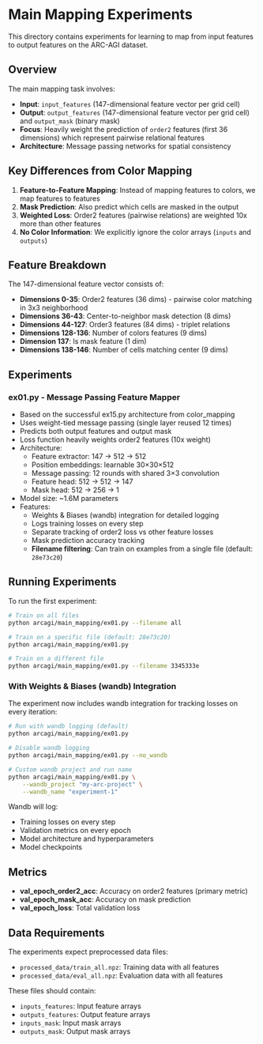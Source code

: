 # Main Mapping Experiments

This directory contains experiments for learning to map from input features to output features on the ARC-AGI dataset.

## Overview

The main mapping task involves:
- **Input**: `input_features` (147-dimensional feature vector per grid cell)
- **Output**: `output_features` (147-dimensional feature vector per grid cell) and `output_mask` (binary mask)
- **Focus**: Heavily weight the prediction of `order2` features (first 36 dimensions) which represent pairwise relational features
- **Architecture**: Message passing networks for spatial consistency

## Key Differences from Color Mapping

1. **Feature-to-Feature Mapping**: Instead of mapping features to colors, we map features to features
2. **Mask Prediction**: Also predict which cells are masked in the output
3. **Weighted Loss**: Order2 features (pairwise relations) are weighted 10x more than other features
4. **No Color Information**: We explicitly ignore the color arrays (`inputs` and `outputs`)

## Feature Breakdown

The 147-dimensional feature vector consists of:
- **Dimensions 0-35**: Order2 features (36 dims) - pairwise color matching in 3x3 neighborhood
- **Dimensions 36-43**: Center-to-neighbor mask detection (8 dims)
- **Dimensions 44-127**: Order3 features (84 dims) - triplet relations
- **Dimensions 128-136**: Number of colors features (9 dims)
- **Dimension 137**: Is mask feature (1 dim)
- **Dimensions 138-146**: Number of cells matching center (9 dims)

## Experiments

### ex01.py - Message Passing Feature Mapper
- Based on the successful ex15.py architecture from color_mapping
- Uses weight-tied message passing (single layer reused 12 times)
- Predicts both output features and output mask
- Loss function heavily weights order2 features (10x weight)
- Architecture:
  - Feature extractor: 147 → 512 → 512
  - Position embeddings: learnable 30×30×512
  - Message passing: 12 rounds with shared 3×3 convolution
  - Feature head: 512 → 512 → 147
  - Mask head: 512 → 256 → 1
- Model size: ~1.6M parameters
- Features:
  - Weights & Biases (wandb) integration for detailed logging
  - Logs training losses on every step
  - Separate tracking of order2 loss vs other feature losses
  - Mask prediction accuracy tracking
  - **Filename filtering**: Can train on examples from a single file (default: `28e73c20`)

## Running Experiments

To run the first experiment:

```bash
# Train on all files
python arcagi/main_mapping/ex01.py --filename all

# Train on a specific file (default: 28e73c20)
python arcagi/main_mapping/ex01.py

# Train on a different file
python arcagi/main_mapping/ex01.py --filename 3345333e
```

### With Weights & Biases (wandb) Integration

The experiment now includes wandb integration for tracking losses on every iteration:

```bash
# Run with wandb logging (default)
python arcagi/main_mapping/ex01.py

# Disable wandb logging
python arcagi/main_mapping/ex01.py --no_wandb

# Custom wandb project and run name
python arcagi/main_mapping/ex01.py \
    --wandb_project "my-arc-project" \
    --wandb_name "experiment-1"
```

Wandb will log:
- Training losses on every step
- Validation metrics on every epoch
- Model architecture and hyperparameters
- Model checkpoints

## Metrics

- **val_epoch_order2_acc**: Accuracy on order2 features (primary metric)
- **val_epoch_mask_acc**: Accuracy on mask prediction
- **val_epoch_loss**: Total validation loss

## Data Requirements

The experiments expect preprocessed data files:
- `processed_data/train_all.npz`: Training data with all features
- `processed_data/eval_all.npz`: Evaluation data with all features

These files should contain:
- `inputs_features`: Input feature arrays
- `outputs_features`: Output feature arrays
- `inputs_mask`: Input mask arrays
- `outputs_mask`: Output mask arrays 